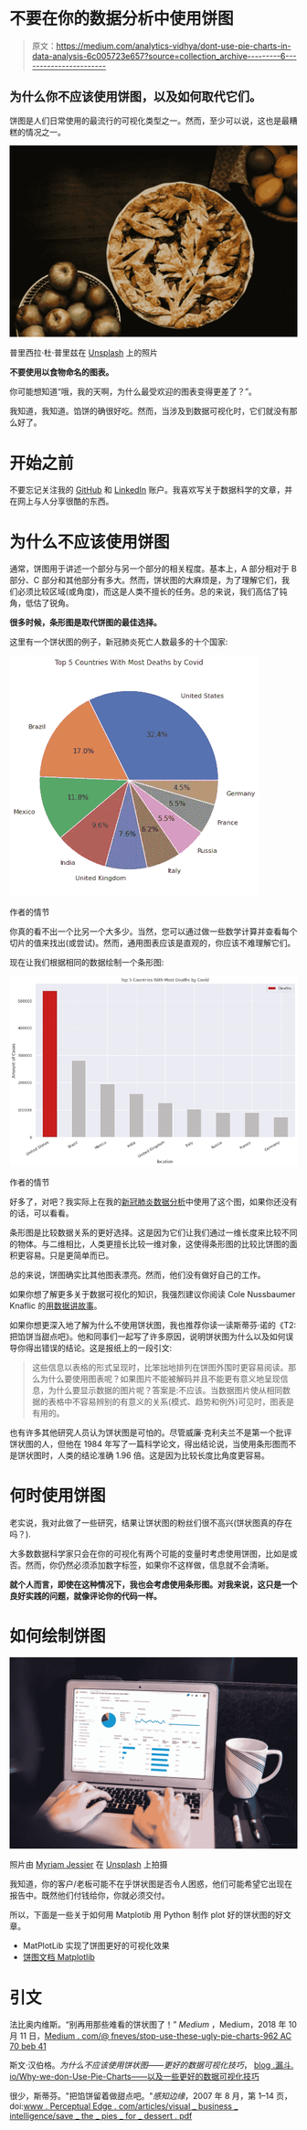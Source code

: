 # 不要在你的数据分析中使用饼图

> 原文：<https://medium.com/analytics-vidhya/dont-use-pie-charts-in-data-analysis-6c005723e657?source=collection_archive---------6----------------------->

## 为什么你不应该使用饼图，以及如何取代它们。

饼图是人们日常使用的最流行的可视化类型之一。然而，至少可以说，这也是最糟糕的情况之一。

![](img/3144d08968d30886ad2e4fa1cdc30556.png)

普里西拉·杜·普里兹在 [Unsplash](/s/photos/pie?utm_source=unsplash&utm_medium=referral&utm_content=creditCopyText) 上的照片

**不要使用以食物命名的图表。**

你可能想知道“哦，我的天啊，为什么最受欢迎的图表变得更差了？”。

我知道，我知道。馅饼的确很好吃。然而，当涉及到数据可视化时，它们就没有那么好了。

# 开始之前

不要忘记关注我的 [GitHub](https://github.com/vinny380) 和 [LinkedIn](https://www.linkedin.com/in/vin%C3%ADcius-porfirio-purgato-7891401b3/) 账户。我喜欢写关于数据科学的文章，并在网上与人分享很酷的东西。

# 为什么不应该使用饼图

通常，饼图用于讲述一个部分与另一个部分的相关程度。基本上，A 部分相对于 B 部分、C 部分和其他部分有多大。然而，饼状图的大麻烦是，为了理解它们，我们必须比较区域(或角度)，而这是人类不擅长的任务。总的来说，我们高估了钝角，低估了锐角。

**很多时候，条形图是取代饼图的最佳选择。**

这里有一个饼状图的例子，新冠肺炎死亡人数最多的十个国家:

![](img/91ea7a2a4f90d015a4c3a4c86780db76.png)

作者的情节

你真的看不出一个比另一个大多少。当然，您可以通过做一些数学计算并查看每个切片的值来找出(或尝试)。然而，通用图表应该是直观的，你应该不难理解它们。

现在让我们根据相同的数据绘制一个条形图:

![](img/255b737587b2026db6e67ff855cb2936.png)

作者的情节

好多了，对吧？我实际上在我的[新冠肺炎数据分析](/analytics-vidhya/data-analysis-on-covid-19-in-the-world-f9f113c82424)中使用了这个图，如果你还没有的话，可以看看。

条形图是比较数据关系的更好选择。这是因为它们让我们通过一维长度来比较不同的物体。与二维相比，人类更擅长比较一维对象，这使得条形图的比较比饼图的面积更容易。只是更简单而已。

总的来说，饼图确实比其他图表漂亮。然而，他们没有做好自己的工作。

如果你想了解更多关于数据可视化的知识，我强烈建议你阅读 Cole Nussbaumer Knaflic 的[用数据讲故事](https://www.amazon.com/Storytelling-Data-Visualization-Business-Professionals-ebook/dp/B016DHQSM2/ref=sr_1_1?__mk_pt_BR=%C3%85M%C3%85%C5%BD%C3%95%C3%91&dchild=1&keywords=Storytelling+with+Data%3A+A+Data+Visualization+Guide+for+Business+Professionals+%28English+Edition%29&qid=1615992895&s=digital-text&sr=1-1)。

如果你想更深入地了解为什么不使用饼状图，我也推荐你读一读斯蒂芬·诺的《T2:把馅饼当甜点吧》。他和同事们一起写了许多原因，说明饼状图为什么以及如何误导你得出错误的结论。这是报纸上的一段引文:

> 这些信息以表格的形式呈现时，比笨拙地排列在饼图外围时更容易阅读。那么为什么要使用图表呢？如果图片不能被解码并且不能更有意义地呈现信息，为什么要显示数据的图片呢？答案是:不应该。当数据图片使从相同数据的表格中不容易辨别的有意义的关系(模式、趋势和例外)可见时，图表是有用的。

也有许多其他研究人员认为饼状图是可怕的。尽管威廉·克利夫兰不是第一个批评饼状图的人，但他在 1984 年写了一篇科学论文，得出结论说，当使用条形图而不是饼状图时，人类的结论准确 1.96 倍。这是因为比较长度比角度更容易。

# 何时使用饼图

老实说，我对此做了一些研究，结果让饼状图的粉丝们很不高兴(饼状图真的存在吗？).

大多数数据科学家只会在你的可视化有两个可能的变量时考虑使用饼图，比如是或否。然而，你仍然必须添加数字标签，如果你不这样做，信息就不会清晰。

**就个人而言，即使在这种情况下，我也会考虑使用条形图。对我来说，这只是一个良好实践的问题，就像评论你的代码一样。**

# 如何绘制饼图

![](img/2eebd5b0d23593c988c4fc08cde7b9ce.png)

照片由 [Myriam Jessier](https://unsplash.com/@mjessier?utm_source=unsplash&utm_medium=referral&utm_content=creditCopyText) 在 [Unsplash](/s/photos/data-science?utm_source=unsplash&utm_medium=referral&utm_content=creditCopyText) 上拍摄

我知道，你的客户/老板可能不在乎饼状图是否令人困惑，他们可能希望它出现在报告中。既然他们付钱给你，你就必须交付。

所以，下面是一些关于如何用 Matplotib 用 Python 制作 plot 好的饼状图的好文章。

*   MatPlotLib 实现了饼图更好的可视化效果
*   [饼图文档 Matplotlib](https://matplotlib.org/stable/api/_as_gen/matplotlib.axes.Axes.pie.html?highlight=pie#matplotlib.axes.Axes.pie)

# **引文**

法比奥内维斯。“别再用那些难看的饼状图了！” *Medium* ，Medium，2018 年 10 月 11 日，[Medium . com/@ fneves/stop-use-these-ugly-pie-charts-962 AC 70 beb 41](/@fneves/stop-using-those-ugly-pie-charts-962ac70beb41)

斯文·汉伯格。*为什么不应该使用饼状图——更好的数据可视化技巧*， [blog .漏斗. io/Why-we-don-Use-Pie-Charts——以及一些更好的数据可视化技巧](https://blog.funnel.io/why-we-dont-use-pie-charts-and-some-tips-on-better-data-visualizations)

很少，斯蒂芬。"把馅饼留着做甜点吧。"*感知边缘*，2007 年 8 月，第 1–14 页，doi:[www . Perceptual Edge . com/articles/visual _ business _ intelligence/save _ the _ pies _ for _ dessert . pdf](https://www.perceptualedge.com/articles/visual_business_intelligence/save_the_pies_for_dessert.pdf)